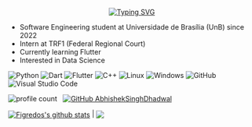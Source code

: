 <p align="center"><a href="https://git.io/typing-svg"><img src="https://readme-typing-svg.demolab.com?font=Playfair+Display&weight=500&size=30&pause=2000&color=FFFFFF&background=0d1116&center=true&vCenter=true&random=false&width=435&lines=Hi%2C+I'm+Matheus" alt="Typing SVG" /></a></p>

- Software Engineering student at Universidade de Brasília (UnB) since 2022
- Intern at TRF1 (Federal Regional Court)
- Currently learning Flutter
- Interested in Data Science

![Python](https://img.shields.io/badge/Python-%2302569B?style=flat&logo=python&logoColor=white)
![Dart](https://img.shields.io/badge/dart-%2302569B.svg?style=flat&logo=dart&logoColor=white)
![Flutter](https://img.shields.io/badge/Flutter-%2302569B.svg?style=flat&logo=Flutter&logoColor=white)
![C++](https://img.shields.io/badge/-C-%2302569B.svg?logo=c%2B%2B&style=flat&logoColor=white)
![Linux](https://img.shields.io/badge/Linux-%2302569B?style=flat&logo=linux&logoColor=white)
![Windows](https://img.shields.io/badge/Windows-%2302569B?style=flat&logo=windows&logoColor=white)
![GitHub](https://img.shields.io/badge/-GitHub-%2302569B?style=flat&logo=github&logoColor=white)
![Visual Studio Code](https://img.shields.io/badge/-Visual%20Studio%20Code-%2302569B?style=flat&logo=visual-studio-code&logoColor=white)


![profile count](https://komarev.com/ghpvc/?username=figredos&color=red) &nbsp;
[![GitHub AbhishekSinghDhadwal](https://img.shields.io/github/followers/figredos?label=follow&style=social)](https://github.com/figredos)


<a href="https://github.com/figredos/github-readme-stats"><img align="center" src="https://github-readme-stats.vercel.app/api?username=figredos&show_icons=true&include_all_commits=true&theme=transparent&hide_border=true" alt="Figredos's github stats" /></a> | <a href="https://github.com/figredos/github-readme-stats"><img align="center" src="https://github-readme-stats.vercel.app/api/top-langs/?username=figredos&layout=compact&theme=transparent&hide_border=true" /></a>
